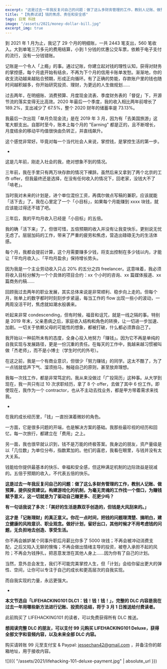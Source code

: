 ```yaml
---
excerpt: "这是过去一年我反复问自己的问题：做了这么多财务管理的工作，教别人记账、做预算，提供投资建议。构建游戏化的机制，为毫无灵魂的工作找一个借口，为赚钱赋予意义，这一切就是为了驱动自己赚更多、花更少吗？"
title: "【免费试读】钱的焦虑、责任和安全感"
tags: 日常 科技
image: "/assets/2021/money-dollar-bill.jpg"
excerpt_img: true
---
```


到 2021 年 1 月为止，我记了 29 个月的明细账，一共 2443 笔支出，560 笔收入。大到单笔三万多元的费用结算，小到 1 分钱的优惠公交车票，依赖于电子支付的流行，没有一分钱错账。

记账是一个令人「上瘾」的事。通过记账，你建立起对钱的理性认知，获得对财务的掌控感，每个月底开始有结余，不再为下个月的信用卡账单发愁。渐渐地，你的收支流动越来越贴合预期，形成正向循环。有了正确的势能，存款账户里的钱也随时间越积越多，你开始研究投资、理财，为更远的人生做规划……

过去两年，在明细账、消费预算、月度现金流表、季度财务表的「督促」下，开源节流的落实变得无比高效。2020 年最后一个季度，我的收入相比两年前增长了 189.2%，支出减少了 67.5%，整个 2020 财年的储蓄率是 73.13%。

我最后一次出现「单月负现金流」是在 2019 年 3 月，因为有「去美国旅游」这笔大额支出。自那时至今，账本上每个月的 "Earning" 都是正的，且不断增长，月度结余的移动平均值很快由负转正，并直线飙升。

这个感觉非常好。毕竟对每一个当代社会人来说，掌控钱，是掌控生活的第一步。

-

这是几年前，刚走入社会的我，绝对想象不到的情况。

三年前，我在手里只有两万块存款的情况下裸辞。虽然后来又拿到了两个北京的工作 offer，但我最终还是选择，在没有任何收入的情况下，回老家，没钱大不了「啃老」。

当时我对未来的计划是，进个单位混份工资，再偶尔做点写稿的兼职，应该就能「活下去」了。我在心里定了一个「小目标」，如果每个月能赚到 xxxx 块钱，就应该能过得还不错了吧。

三年后，我的平均月收入已经是「小目标」的五倍。

我的确「活下来」了。但很可惜，五倍预期的收入并没有让我变快乐，更别说无忧无虑了。层层加码的工作，带来了严重的疲劳和焦虑，营造出碌碌无为的生活体感。

每个月，我都会提前计算，这个月需要赚多少钱，将支出控制在多少钱以内，才能让「平均月收入」、「平均月盈余」保持增长势头。

因为我是一个主业劳动收入只占 20% 的五分之四 freelancer。这意味着，我必须将收入目标分解为一个个具体的项目合约：xx 个小时的咨询、xx 篇媒体报道、xx 篇商务约稿……

回顾我过去两年的职业发展，其实总体来说是非常顺利、稳步向上走的。但每个月，账单上的数字都时时刻刻步步紧逼，每当工作的 flow 出现一些小的波动，一两周没活干时，焦虑就如潮水般袭来。

听起来非常 condescending，但有时候，福音和诅咒，就是一线之隔的事。特别是 2019 年末，父亲患病之后，家庭收入结构和角色的转换，让一切进一步加速、加剧。一切关于依赖父母的可能性的想象，都被打破，什么都必须靠自己了。

我开始以一种前所未有的态度，全身心投入地努力「赚钱」。因为它不再是单纯的自我实现与发展路径，更是一份沉重的责任。在每天的工作中，我越来越习惯被叫做「杰老师」，而不是小博士（学生时代的外号）。

在这之前，我是一个有商业意识，但很少「努力赚钱」的同学。这太不酷了，为了一点钱就低声下气、溜须拍马，触碰自己的原则，甚至放弃理想。

我每一次找工作，都是非常笃定的。我从来没做过「广投简历」这种事。从大学到现在，我一共只有过 10 次求职经历，拿了 8 个 offer，去做了其中 6 份工作。即使现在，我作为一个 contractor，也从不主动去找业务，都是甲方带着需求来找我。

-

在我的成长经历里，「钱」一直扮演着微妙的角色。

一方面，它是很多问题的开端，也是解决方案的基础。我那些最珍视的经历和回忆，每一次旅行，都建立在「费用」之上。

另一面，我也很早就认识到，钱不是万能的终极答案。我身边的朋友，资产量级是以「几位数」为单位分布，指数累加的。他们的喜悲，我看在眼里，与钱并没有太大关系。

钱能给你提供最基本的快乐、幸福和安全感，但这种满足机制的边际效益是锐减的。五倍于预期的收入，不代表五倍的快乐。

**这是过去一年我反复问自己的问题：做了这么多财务管理的工作，教别人记账、做预算，提供投资建议。构建游戏化的机制，为毫无灵魂的工作找一个借口，为赚钱赋予意义，这一切就是为了驱动自己赚更多、花更少吗？**

**有一句话我说了多次：「美好的生活是靠双手创造的，但钱是大风刮来的。」**

**这才是「记账理财」的真正意义。你花一点时间，把钱的问题理清楚、搞明白，建立健康的风险意识、职业观念。做好计划，留好出口，其他时候才不用考虑钱的问题，无负担地去创造、享受生活。**

你不再会嫉妒某个同事升职后月薪比你多了 5000 块钱；不再会被冲动消费支配，之后又陷入无聊的懊悔；不再会做出情绪主导的投资，被卷入承担不起的风险；不再会为钱挣扎，把恶意发泄在其他人身上……因为你有了自己的计划。

当然，意外总会发生，我们不可能完美掌控人生，但「计划」会给你留出更大的弹性、空间，让你可以专注于自己的成长和更高层次的自我实现。

而自我实现的力量，永远更强大。

-

**本文节选自「LIFEHACKING101 DLC1：钱！钱！钱！」，完整的 DLC 内容是我在过去一年用哪些新方法进行记账、投资的总结，将于 3 月 1 日推送给付费读者。**

此前购买了 LIFEHACKING101 的读者，可以免费获得所有 DLC 推送。

**想阅读完整 DLC 的朋友，可以支付 99 元购买 LIFEHACKING101 Deluxe，获得全部文字和音频内容，以及未来全部 DLC 内容。** 

购买请转账 99 元至支付宝 & Paypal: jessechan42@gmail.com ，并备注你的邮箱地址，用于接收内容。

![]({{ "/assets/2021/lifehacking-101-deluxe-payment.jpg" | absolute_url }})